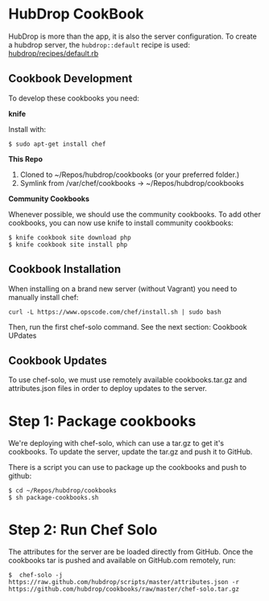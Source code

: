 HubDrop CookBook
================

HubDrop is more than the app, it is also the server configuration.  To create a hubdrop server, the `hubdrop::default` recipe is used: [hubdrop/recipes/default.rb](hubdrop/recipes/default.rb)

Cookbook Development
--------------------

To develop these cookbooks you need:

**knife**

Install with:

    $ sudo apt-get install chef

**This Repo**

1. Cloned to ~/Repos/hubdrop/cookbooks (or your preferred folder.)
2. Symlink from /var/chef/cookbooks -> ~/Repos/hubdrop/cookbooks

**Community Cookbooks**

Whenever possible, we should use the community cookbooks.
To add other cookbooks, you can now use knife to install community cookbooks:

    $ knife cookbook site download php
    $ knife cookbook site install php

Cookbook Installation
---------------------

When installing on a brand new server (without Vagrant) you need to manually install chef:

    curl -L https://www.opscode.com/chef/install.sh | sudo bash

Then, run the first chef-solo command.  See the next section: Cookbook UPdates


Cookbook Updates
----------------

To use chef-solo, we must use remotely available cookbooks.tar.gz and attributes.json files
in order to deploy updates to the server.

Step 1: Package cookbooks
=========================

We're deploying with chef-solo, which can use a tar.gz to get it's cookbooks.
To update the server, update the tar.gz and push it to GitHub.

There is a script you can use to package up the cookbooks and push to github:

    $ cd ~/Repos/hubdrop/cookbooks
    $ sh package-cookbooks.sh

Step 2: Run Chef Solo
=====================

The attributes for the server are be loaded directly from GitHub.
Once the cookbooks tar is pushed and available on GitHub.com remotely, run:

    $  chef-solo -j https://raw.github.com/hubdrop/scripts/master/attributes.json -r https://github.com/hubdrop/cookbooks/raw/master/chef-solo.tar.gz 



